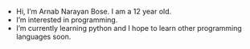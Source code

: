 - Hi, I’m Arnab Narayan Bose. I am a 12 year old.
- I’m interested in programming.
- I’m currently learning python and I hope to learn other programming languages soon.


<!---
arnabdecember2023/arnabdecember2023 is a ✨ special ✨ repository because its `README.md` (this file) appears on your GitHub profile.
You can click the Preview link to take a look at your changes.
--->

